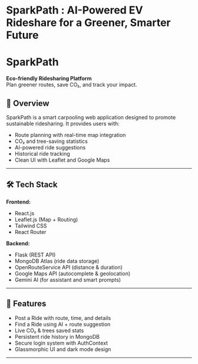 # SparkPath : AI-Powered EV Rideshare for a Greener, Smarter Future
# SparkPath

**Eco-friendly Ridesharing Platform**  
Plan greener routes, save CO₂, and track your impact.

## 🚗 Overview

SparkPath is a smart carpooling web application designed to promote sustainable ridesharing. It provides users with:

- Route planning with real-time map integration
- CO₂ and tree-saving statistics
- AI-powered ride suggestions
- Historical ride tracking
- Clean UI with Leaflet and Google Maps

---

## 🛠 Tech Stack

**Frontend:**
- React.js
- Leaflet.js (Map + Routing)
- Tailwind CSS
- React Router

**Backend:**
- Flask (REST API)
- MongoDB Atlas (ride data storage)
- OpenRouteService API (distance & duration)
- Google Maps API (autocomplete & geolocation)
- Gemini AI (for assistant and smart prompts)

---

## 🧩 Features

- Post a Ride with route, time, and details
- Find a Ride using AI + route suggestion
- Live CO₂ & trees saved stats
- Persistent ride history in MongoDB
- Secure login system with AuthContext
- Glassmorphic UI and dark mode design

---

